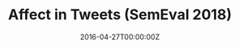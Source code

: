 ---
title: Affect in Tweets (SemEval 2018)
summary: ""
tags:
- deep learning
- ai
- spanish
- dataset
- emotion
- sentiment
date: "2016-04-27T00:00:00Z"
authors:
- Saif M. Mohammad
- Felipe Bravo-Marquez
- Mohammad Salameh
- Svetlana Kiritchenko

# Optional external URL for project (replaces project detail page).
external_link: https://competitions.codalab.org/competitions/17751

image:
  caption: Photo by rawpixel on Unsplash
  focal_point: Smart

links:
# url_code: https://github.com/OpenCENIA/DashAI
# url_pdf: ""
# url_slides: ""
# url_video: ""
url_dataset: https://competitions.codalab.org/competitions/17751

# Slides (optional).
#   Associate this project with Markdown slides.
#   Simply enter your slide deck's filename without extension.
#   E.g. `slides = "example-slides"` references `content/slides/example-slides.md`.
#   Otherwise, set `slides = ""`.
slides: ""
---